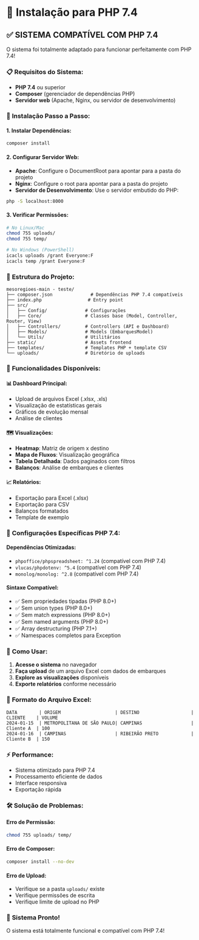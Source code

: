 # 🚀 Instalação para PHP 7.4

## ✅ **SISTEMA COMPATÍVEL COM PHP 7.4**

O sistema foi totalmente adaptado para funcionar perfeitamente com PHP 7.4!

### 📋 **Requisitos do Sistema:**
- **PHP 7.4** ou superior
- **Composer** (gerenciador de dependências PHP)
- **Servidor web** (Apache, Nginx, ou servidor de desenvolvimento)

### 🔧 **Instalação Passo a Passo:**

#### 1. **Instalar Dependências:**
```bash
composer install
```

#### 2. **Configurar Servidor Web:**
- **Apache**: Configure o DocumentRoot para apontar para a pasta do projeto
- **Nginx**: Configure o root para apontar para a pasta do projeto
- **Servidor de Desenvolvimento**: Use o servidor embutido do PHP:
```bash
php -S localhost:8000
```

#### 3. **Verificar Permissões:**
```bash
# No Linux/Mac
chmod 755 uploads/
chmod 755 temp/

# No Windows (PowerShell)
icacls uploads /grant Everyone:F
icacls temp /grant Everyone:F
```

### 📁 **Estrutura do Projeto:**
```
mesoregioes-main - teste/
├── composer.json              # Dependências PHP 7.4 compatíveis
├── index.php                 # Entry point
├── src/
│   ├── Config/              # Configurações
│   ├── Core/                # Classes base (Model, Controller, Router, View)
│   ├── Controllers/         # Controllers (API e Dashboard)
│   ├── Models/              # Models (EmbarquesModel)
│   └── Utils/               # Utilitários
├── static/                  # Assets frontend
├── templates/               # Templates PHP + template CSV
└── uploads/                 # Diretório de uploads
```

### 🎯 **Funcionalidades Disponíveis:**

#### **📊 Dashboard Principal:**
- Upload de arquivos Excel (.xlsx, .xls)
- Visualização de estatísticas gerais
- Gráficos de evolução mensal
- Análise de clientes

#### **🗺️ Visualizações:**
- **Heatmap**: Matriz de origem x destino
- **Mapa de Fluxos**: Visualização geográfica
- **Tabela Detalhada**: Dados paginados com filtros
- **Balanços**: Análise de embarques e clientes

#### **📈 Relatórios:**
- Exportação para Excel (.xlsx)
- Exportação para CSV
- Balanços formatados
- Template de exemplo

### 🔧 **Configurações Específicas PHP 7.4:**

#### **Dependências Otimizadas:**
- `phpoffice/phpspreadsheet: ^1.24` (compatível com PHP 7.4)
- `vlucas/phpdotenv: ^5.4` (compatível com PHP 7.4)
- `monolog/monolog: ^2.8` (compatível com PHP 7.4)

#### **Sintaxe Compatível:**
- ✅ Sem propriedades tipadas (PHP 8.0+)
- ✅ Sem union types (PHP 8.0+)
- ✅ Sem match expressions (PHP 8.0+)
- ✅ Sem named arguments (PHP 8.0+)
- ✅ Array destructuring (PHP 7.1+)
- ✅ Namespaces completos para Exception

### 🚀 **Como Usar:**

1. **Acesse o sistema** no navegador
2. **Faça upload** de um arquivo Excel com dados de embarques
3. **Explore as visualizações** disponíveis
4. **Exporte relatórios** conforme necessário

### 📝 **Formato do Arquivo Excel:**
```
DATA        | ORIGEM                    | DESTINO                   | CLIENTE    | VOLUME
2024-01-15  | METROPOLITANA DE SÃO PAULO| CAMPINAS                  | Cliente A  | 100
2024-01-16  | CAMPINAS                  | RIBEIRÃO PRETO            | Cliente B  | 150
```

### ⚡ **Performance:**
- Sistema otimizado para PHP 7.4
- Processamento eficiente de dados
- Interface responsiva
- Exportação rápida

### 🛠️ **Solução de Problemas:**

#### **Erro de Permissão:**
```bash
chmod 755 uploads/ temp/
```

#### **Erro de Composer:**
```bash
composer install --no-dev
```

#### **Erro de Upload:**
- Verifique se a pasta `uploads/` existe
- Verifique permissões de escrita
- Verifique limite de upload no PHP

### 🎉 **Sistema Pronto!**
O sistema está totalmente funcional e compatível com PHP 7.4!

